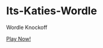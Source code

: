 # Its-Katies-Wordle
Wordle Knockoff

<a href="https://fitzpk.github.io/Its-Katies-Wordle/">Play Now!</a>
